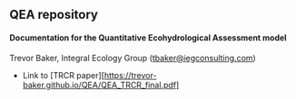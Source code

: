 ## QEA repository
#### Documentation for the Quantitative Ecohydrological Assessment model

Trevor Baker, Integral Ecology Group (tbaker@iegconsulting.com)


- Link to [TRCR paper][https://trevor-baker.github.io/QEA/QEA_TRCR_final.pdf]
